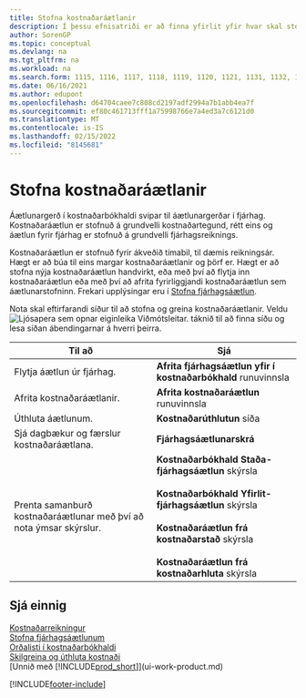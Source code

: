 ```yaml
---
title: Stofna kostnaðaráætlanir
description: Í þessu efnisatriði er að finna yfirlit yfir hvar skal stofna og greina kostnaðaráætlanir. Áætlunargerð í kostnaðarbókhaldi svipar til áætlunargerðar í fjárhag.
author: SorenGP
ms.topic: conceptual
ms.devlang: na
ms.tgt_pltfrm: na
ms.workload: na
ms.search.form: 1115, 1116, 1117, 1118, 1119, 1120, 1121, 1131, 1132, 1133
ms.date: 06/16/2021
ms.author: edupont
ms.openlocfilehash: d64704caee7c808cd2197adf2994a7b1abb4ea7f
ms.sourcegitcommit: ef80c461713fff1a75998766e7a4ed3a7c6121d0
ms.translationtype: MT
ms.contentlocale: is-IS
ms.lasthandoff: 02/15/2022
ms.locfileid: "8145681"
---
```

# <a name="creating-cost-budgets"></a>Stofna kostnaðaráætlanir

Áætlunargerð í kostnaðarbókhaldi svipar til áætlunargerðar í fjárhag. Kostnaðaráætlun er stofnuð á grundvelli kostnaðartegund, rétt eins og áætlun fyrir fjárhag er stofnuð á grundvelli fjárhagsreiknings.  

Kostnaðaráætlun er stofnuð fyrir ákveðið tímabil, til dæmis reikningsár. Hægt er að búa til eins margar kostnaðaráætlanir og þörf er. Hægt er að stofna nýja kostnaðaráætlun handvirkt, eða með því að flytja inn kostnaðaráætlun eða með því að afrita fyrirliggjandi kostnaðaráætlun sem áætlunarstofninn. Frekari upplýsingar eru í [Stofna fjárhagsáætlun](finance-how-create-budgets.md).

Nota skal eftirfarandi síður til að stofna og greina kostnaðaráætlanir. Veldu ![Ljósapera sem opnar eiginleika Viðmótsleitar.](media/ui-search/search_small.png "Segðu mér hvað þú vilt gera") táknið til að finna síðu og lesa síðan ábendingarnar á hverri þeirra.

|Til að|Sjá|  
|--------|---------|  
|Flytja áætlun úr fjárhag.|**Afrita fjárhagsáætlun yfir í kostnaðarbókhald** runuvinnsla|  
|Afrita kostnaðaráætlanir.|**Afrita kostnaðaráætlun** runuvinnsla|  
|Úthluta áætlunum.|**Kostnaðarúthlutun** síða|  
|Sjá dagbækur og færslur kostnaðaráætlana.|**Fjárhagsáætlunarskrá**|  
|Prenta samanburð kostnaðaráætlunar með því að nota ýmsar skýrslur.|**Kostnaðarbókhald Staða-fjárhagsáætlun** skýrsla<br /><br /> **Kostnaðarbókhald Yfirlit-fjárhagsáætlun** skýrsla<br /><br /> **Kostnaðaráætlun frá kostnaðarstað** skýrsla<br /><br /> **Kostnaðaráætlun frá kostnaðarhluta** skýrsla|  

## <a name="see-also"></a>Sjá einnig

[Kostnaðarreikningur](finance-manage-cost-accounting.md)  
[Stofna fjárhagsáætlunum](finance-how-create-budgets.md)  
[Orðalisti í kostnaðarbókhaldi](finance-terminology-in-cost-accounting.md)   
[Skilgreina og úthluta kostnaði](finance-define-and-allocate-costs.md)  
[Unnið með [!INCLUDE[prod_short](includes/prod_short.md)]](ui-work-product.md)


[!INCLUDE[footer-include](includes/footer-banner.md)]